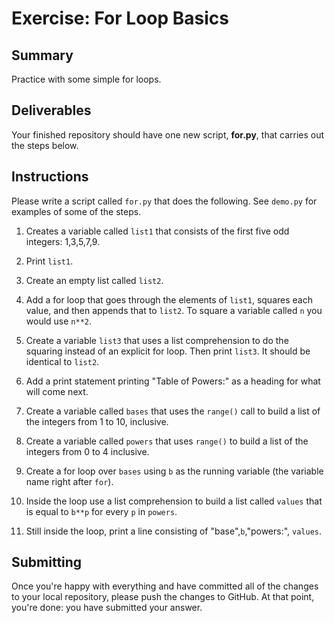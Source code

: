 # Exercise: For Loop Basics

## Summary

Practice with some simple for loops.

## Deliverables

Your finished repository should have one new script, **for.py**, that carries out the steps below.

## Instructions

Please write a script called `for.py` that does the following. See `demo.py` for examples of some of the steps.

1. Creates a variable called `list1` that consists of the first five odd integers: 1,3,5,7,9.

1. Print `list1`.

1. Create an empty list called `list2`.

1. Add a for loop that goes through the elements of `list1`, squares each value, and then appends that to `list2`. To square a variable called `n` you would use `n**2`.

1. Create a variable `list3` that uses a list comprehension to do the squaring instead of an explicit for loop. Then print `list3`. It should be identical to `list2`.

1. Add a print statement printing "Table of Powers:" as a heading for what will come next.

1. Create a variable called `bases` that uses the `range()` call to build a list of the integers from 1 to 10, inclusive.

1. Create a variable called `powers` that uses `range()` to build a list of the integers from 0 to 4 inclusive.

1. Create a for loop over `bases` using `b` as the running variable (the variable name right after `for`).

1. Inside the loop use a list comprehension to build a list called `values` that is equal to `b**p` for every `p` in `powers`.

1. Still inside the loop, print a line consisting of "base",`b`,"powers:", `values`.

## Submitting

Once you're happy with everything and have committed all of the changes to your local repository, please push the changes to GitHub. At that point, you're done: you have submitted your answer.

